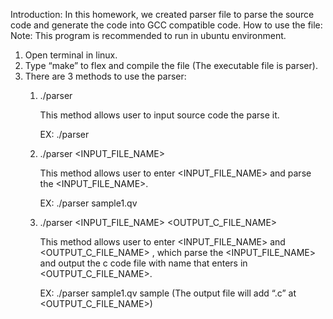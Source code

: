 Introduction:
	In this homework, we created parser file to parse the source code and generate the code into GCC compatible code.
How to use the file:
Note: This program is recommended to run in ubuntu environment. 
1. Open terminal in linux.
2. Type “make” to flex and compile the file (The executable file is parser).
3. There are 3 methods to use the parser:
	1. ./parser

		This method allows user to input source code the parse it.
	
 		EX: ./parser
	
 	2. ./parser <INPUT_FILE_NAME>
  
 		This method allows user to enter <INPUT_FILE_NAME> and parse the <INPUT_FILE_NAME>.
	
 		EX: ./parser sample1.qv
	
 	3. ./parser <INPUT_FILE_NAME> <OUTPUT_C_FILE_NAME>
  
 		This method allows user to enter <INPUT_FILE_NAME> and <OUTPUT_C_FILE_NAME> , which parse the <INPUT_FILE_NAME> and output the c code file with name that enters in <OUTPUT_C_FILE_NAME>.
	
 		EX: ./parser sample1.qv sample (The output file will add “.c” at <OUTPUT_C_FILE_NAME>)
